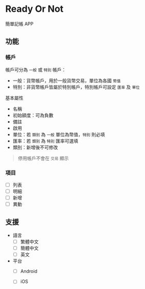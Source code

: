 # Ready Or Not

簡單記帳 APP

## 功能

### 帳戶

帳戶可分為 `一般` 或 `特別` 帳戶：

* 一般：貨幣帳戶，用於一般貨幣交易，單位為各國 `幣值`
* 特別：非貨幣帳戶皆屬於特別帳戶，特別帳戶可設定 `匯率` 及 `單位`

基本屬性
* 名稱
* 初始額度：可為負數
* 備註
* 啟用
* 單位：若 `類別` 為 `一般` 單位為幣值，`特別` 則必填
* 匯率：若 `類別` 為 `特別` 匯率可選填
* 類別：新增後不可修改

> 停用帳戶不會在 `交易` 顯示

### 項目

- [ ] 列表
- [ ] 明細
- [ ] 新增
- [ ] 異動

## 支援

* 語言
  - [ ] 繁體中文
  - [ ] 簡體中文
  - [ ] 英文

* 平台
  - [ ] Android
  - [ ] iOS
 